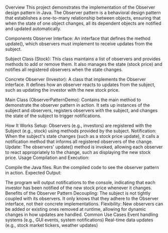 Overview
This project demonstrates the implementation of the Observer design pattern in Java. The Observer pattern is a behavioral design pattern that establishes a one-to-many relationship between objects, ensuring that when the state of one object changes, all its dependent objects are notified and updated automatically.

Components
Observer Interface: An interface that defines the method update(), which observers must implement to receive updates from the subject.

Subject Class (Stock): This class maintains a list of observers and provides methods to add or remove them. It also manages the state (stock price) and notifies all registered observers when the state changes.

Concrete Observer (Investor): A class that implements the Observer interface. It defines how an observer reacts to updates from the subject, such as updating the investor with the new stock price.

Main Class (ObserverPatternDemo): Contains the main method to demonstrate the observer pattern in action. It sets up instances of the subject and observers, registers observers with the subject, and changes the state of the subject to trigger notifications.

How It Works
Setup: Observers (e.g., investors) are registered with the Subject (e.g., stock) using methods provided by the subject.
Notification: When the subject's state changes (such as a stock price update), it calls a notification method that informs all registered observers of the change.
Update: The observers' update() method is invoked, allowing each observer to react appropriately to the change, such as displaying the new stock price.
Usage
Compilation and Execution:

Compile the Java files.
Run the compiled code to see the observer pattern in action.
Expected Output:

The program will output notifications to the console, indicating that each investor has been notified of the new stock price whenever it changes.
Benefits of the Observer Pattern
Decoupling: The subject is not tightly coupled with its observers. It only knows that they adhere to the Observer interface, not their concrete implementations.
Flexibility: New observers can be added or existing ones removed at runtime, allowing for dynamic changes in how updates are handled.
Common Use Cases
Event handling systems (e.g., GUI events, system notifications)
Real-time data updates (e.g., stock market tickers, weather updates)
